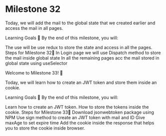# Milestone 32

Today, we will add the mail to the global state that we created earlier and access the mail in all pages.

Learning Goals 🎯 By the end of this milestone, you will:

The use will be use redux to store the state and access in all the pages. Steps for Milestone 32📝 In Login page we will use Dispatch method to store the mail inside global state In all the remaining pages acc the mail stored in global state using useSelector

Welcome to Milestone 33! 🌟

Today, we will learn how to create an JWT token and store them inside an cookie.

Learning Goals 🎯 By the end of this milestone, you will:

Learn how to create an JWT token. How to store the tokens inside the cookie. Steps for Milestone 33📝 Download jsonwebtoken package using NPM Use sign method to create an JWT token with mail and ID Give maxAge to set expire time Add the cookie inside the response that helps you to store the cookie inside browser.